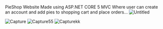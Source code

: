 PieShop Website Made using ASP.NET CORE 5 MVC Where user can create an account and add pies to shopping cart and place orders...
![Untitled](https://user-images.githubusercontent.com/64654197/157308272-4de15859-398e-4cc5-8a2d-4dfe8cac10b0.png)

![Capture](https://user-images.githubusercontent.com/64654197/157307345-7bc88143-20e1-4c8b-a73c-d33612d602e1.PNG)
![Capture55](https://user-images.githubusercontent.com/64654197/157307911-afb5acb6-3792-48fa-a3f2-29e3ebc312b1.PNG)
![Capturekk](https://user-images.githubusercontent.com/64654197/157307919-de75ef54-9972-4078-a2f3-90aeae6d0f53.PNG)
